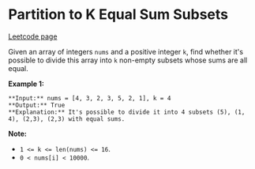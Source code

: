 # Partition to K Equal Sum Subsets
[Leetcode page](https://leetcode.com/problems/partition-to-k-equal-sum-subsets/description)

Given an array of integers `nums` and a positive integer `k`, find whether
it's possible to divide this array into `k` non-empty subsets whose sums are
all equal.

**Example 1:**  

    
    
    **Input:** nums = [4, 3, 2, 3, 5, 2, 1], k = 4
    **Output:** True
    **Explanation:** It's possible to divide it into 4 subsets (5), (1, 4), (2,3), (2,3) with equal sums.
    

**Note:**

* `1 <= k <= len(nums) <= 16`.
* `0 < nums[i] < 10000`.

